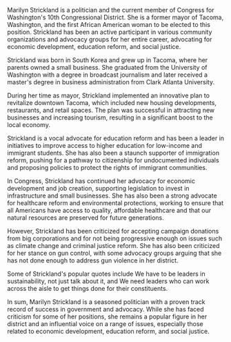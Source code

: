 Marilyn Strickland is a politician and the current member of Congress for Washington's 10th Congressional District. She is a former mayor of Tacoma, Washington, and the first African American woman to be elected to this position. Strickland has been an active participant in various community organizations and advocacy groups for her entire career, advocating for economic development, education reform, and social justice.

Strickland was born in South Korea and grew up in Tacoma, where her parents owned a small business. She graduated from the University of Washington with a degree in broadcast journalism and later received a master's degree in business administration from Clark Atlanta University.

During her time as mayor, Strickland implemented an innovative plan to revitalize downtown Tacoma, which included new housing developments, restaurants, and retail spaces. The plan was successful in attracting new businesses and increasing tourism, resulting in a significant boost to the local economy.

Strickland is a vocal advocate for education reform and has been a leader in initiatives to improve access to higher education for low-income and immigrant students. She has also been a staunch supporter of immigration reform, pushing for a pathway to citizenship for undocumented individuals and proposing policies to protect the rights of immigrant communities.

In Congress, Strickland has continued her advocacy for economic development and job creation, supporting legislation to invest in infrastructure and small businesses. She has also been a strong advocate for healthcare reform and environmental protections, working to ensure that all Americans have access to quality, affordable healthcare and that our natural resources are preserved for future generations.

However, Strickland has been criticized for accepting campaign donations from big corporations and for not being progressive enough on issues such as climate change and criminal justice reform. She has also been criticized for her stance on gun control, with some advocacy groups arguing that she has not done enough to address gun violence in her district.

Some of Strickland's popular quotes include We have to be leaders in sustainability, not just talk about it, and We need leaders who can work across the aisle to get things done for their constituents.

In sum, Marilyn Strickland is a seasoned politician with a proven track record of success in government and advocacy. While she has faced criticism for some of her positions, she remains a popular figure in her district and an influential voice on a range of issues, especially those related to economic development, education reform, and social justice.
